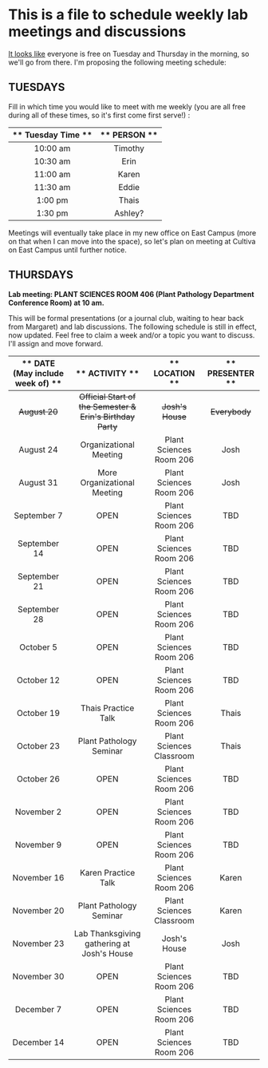 # This is a file to schedule weekly lab meetings and discussions

[It looks like](http://whenisgood.net/akrkr3e/results/qkqsztz) everyone is free on Tuesday and Thursday in the morning, so we'll go from there.  I'm proposing the following meeting schedule:

## __TUESDAYS__

Fill in which time you would like to meet with me weekly (you are all free during all of these times, so it's first come first serve!) :

** Tuesday Time **|** PERSON **
:-----:|:-----:
10:00 am | Timothy
10:30 am | Erin
11:00 am | Karen
11:30 am | Eddie
1:00 pm | Thais
1:30 pm | Ashley?

Meetings will eventually take place in my new office on East Campus (more on that when I can move into the space), so let's plan on meeting at Cultiva on East Campus until further notice.


## __THURSDAYS__

__Lab meeting: PLANT SCIENCES ROOM 406 (Plant Pathology Department Conference Room) at 10 am.__

This will be formal presentations (or a journal club, waiting to hear back from Margaret) and lab discussions. The following schedule is still in effect, now updated. Feel free to claim a week and/or a topic you want to discuss. I'll assign and move forward.

** DATE (May include week of) **|** ACTIVITY **|** LOCATION **|** PRESENTER **
:-----:|:-----:|:-----:|:-----:
~~August 20~~ | ~~Official Start of the Semester & Erin's Birthday Party~~ | ~~Josh's House~~ | ~~Everybody~~
August 24 | Organizational Meeting | Plant Sciences Room 206 | Josh
August 31 | More Organizational Meeting | Plant Sciences Room 206 | Josh
September 7 | OPEN | Plant Sciences Room 206 | TBD
September 14 | OPEN | Plant Sciences Room 206 | TBD
September 21 | OPEN | Plant Sciences Room 206 | TBD
September 28 | OPEN | Plant Sciences Room 206 | TBD
October 5 | OPEN | Plant Sciences Room 206 | TBD
October 12 | OPEN | Plant Sciences Room 206 | TBD
October 19 | Thais Practice Talk | Plant Sciences Room 206 | Thais
October 23 | Plant Pathology Seminar | Plant Sciences Classroom | Thais
October 26 | OPEN | Plant Sciences Room 206 | TBD
November 2 | OPEN | Plant Sciences Room 206 | TBD
November 9 | OPEN | Plant Sciences Room 206 | TBD
November 16 | Karen Practice Talk | Plant Sciences Room 206 | Karen
November 20 | Plant Pathology Seminar | Plant Sciences Classroom | Karen
November 23 | Lab Thanksgiving gathering at Josh's House | Josh's House | Josh
November 30 | OPEN | Plant Sciences Room 206 | TBD
December 7 | OPEN | Plant Sciences Room 206 | TBD
December 14 | OPEN | Plant Sciences Room 206 | TBD
